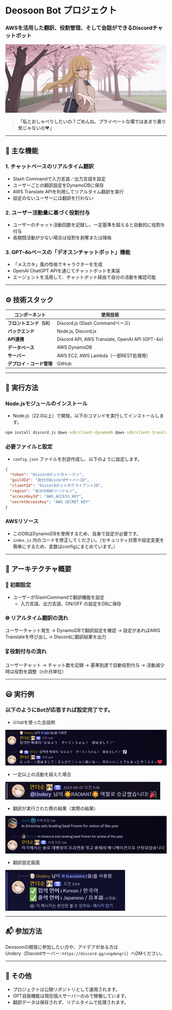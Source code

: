 # Deosoon Bot プロジェクト
### AWSを活用した翻訳、役割管理、そして会話ができるDiscordチャットボット
![Deosoon AI Picture](./docs/Deosoon_AI.png)

> **「私とおしゃべりしたいの？ごめんね、プライベートな場ではあまり乗り気じゃないの❤️」**

---

## 🧠 主な機能

### 1. チャットベースのリアルタイム翻訳
- Slash Commandで入力言語／出力言語を設定
- ユーザーごとの翻訳設定をDynamoDBに保存
- AWS Translate APIを利用してリアルタイム翻訳を実行
- 設定のないユーザーには翻訳を行わない

### 2. ユーザー活動量に基づく役割付与
- ユーザーのチャット活動回数を記録し、一定基準を超えると自動的に役割を付与
- 長期間活動が少ない場合は役割を剥奪または降格

### 3. GPT-4oベースの「デオスンチャットボット」機能
- 「メスガキ」風の性格でキャラクターを生成
- OpenAI ChatGPT APIを通じてチャットボットを実装
- エージェントを活用して、チャットボット経由で自分の活動を確認可能

---

## ⚙️ 技術スタック

| コンポーネント | 使用技術 |
|---------------|----------|
| **フロントエンド（UI）** | Discord.js (Slash Commandベース) |
| **バックエンド** | Node.js, Discord.js |
| **API連携** | Discord API, AWS Translate, OpenAI API (GPT-4o) |
| **データベース** | AWS DynamoDB |
| **サーバー** | AWS EC2, AWS Lambda（一部REST処理用） |
| **デプロイ・コード管理** | GitHub |

---

## 🤖 実行方法

### Node.jsモジュールのインストール
- Node.js（22.0以上）で開発。以下のコマンドを実行してインストールします。

```cmd
npm install discord.js @aws-sdk/client-dynamodb @aws-sdk/client-translate
```

### 必要ファイルと設定
- `config.json` ファイルを別途作成し、以下のように設定します。

```json
{
  "token": "Discordボットのトークン",
  "guildId": "自分のDiscordサーバーID",
  "clientId": "DiscordボットのクライアントID",
  "region": "自分のAWSリージョン",
  "accessKeyId": "AWS_ACCESS_KEY",
  "secretAccessKey": "AWS_SECRET_KEY"
}
```

### AWSリソース
- このDBはDynamoDBを使用するため、自身で設定が必要です。
- `index.js` 内のコードを修正してください。（セキュリティ対策や設定変更を簡単にするため、変数はconfigにまとめています。）

---

## 📐 アーキテクチャ概要

### 🔁 初期設定
- ユーザーがSlashCommandで翻訳機能を設定
  - 入力言語、出力言語、ON/OFF の設定をDBに保存

### 🌐 リアルタイム翻訳の流れ
ユーザーチャット発生 → DynamoDBで翻訳設定を確認 → 設定があればAWS Translateを呼び出し → Discordに翻訳結果を出力

### 🎖️ 役割付与の流れ
ユーザーチャット → チャット数を記録 → 基準到達で自動役割付与 → 活動減少時は役割を調整（nか月単位）

---

## 😃 実行例

### 以下のようにBotが応答すれば設定完了です。

* /chatを使った会話例

![JP_EX1_chat](./docs/execution_1_jp.png)

* 一定以上の活動を超えた場合

![JP_EX2_ruleupdate](./docs/execution_2.png)

* 翻訳が実行された際の結果（実際の結果）

![JP_EX3_translate](./docs/execution_3.png)

* 翻訳設定画面

![JP_EX4_setting](./docs/execution_4.png)

---

## 📬 参加方法

Deosoonの開発に参加したい方や、アイデアがある方は  
Undery（Discordサーバー: `https://discord.gg/ungdengri`）へDMください。

---

## 📌 その他

- プロジェクトは公開リポジトリとして運用されます。
- GPT自我機能は現在個人サーバーのみで稼働しています。
- 翻訳データは保存されず、リアルタイムで処理されます。
